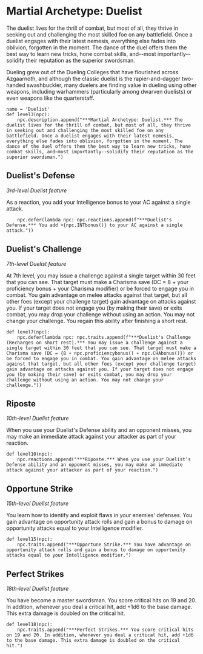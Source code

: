 # Martial Archetype: Duelist
The duelist lives for the thrill of combat, but most of all, they thrive in seeking out and challenging the most skilled foe on any battlefield. Once a duelist engages with their latest nemesis, everything else fades into oblivion, forgotten in the moment. The dance of the duel offers them the best way to learn new tricks, hone combat skills, and--most importantly--solidify their reputation as the superior swordsman.

Dueling grew out of the Dueling Colleges that have flourished across Azgaarnoth, and although the classic duelist is the rapier-and-dagger two-handed swashbuckler, many duelers are finding value in dueling using other weapons, including warhammers (particularly among dwarven duelists) or even weapons like the quarterstaff.

```
name = 'Duelist'
def level3(npc):
    npc.description.append("***Martial Archetype: Duelist.*** The duelist lives for the thrill of combat, but most of all, they thrive in seeking out and challenging the most skilled foe on any battlefield. Once a duelist engages with their latest nemesis, everything else fades into oblivion, forgotten in the moment. The dance of the duel offers them the best way to learn new tricks, hone combat skills, and—most importantly--solidify their reputation as the superior swordsman.")
```

## Duelist's Defense
*3rd-level Duelist feature*

As a reaction, you add your Intelligence bonus to your AC against a single attack.

```
    npc.defer(lambda npc: npc.reactions.append(f"***Duelist's Defense.*** You add +{npc.INTbonus()} to your AC against a single attack."))
```

## Duelist's Challenge
*7th-level Duelist feature*

At 7th level, you may issue a challenge against a single target within 30 feet that you can see. That target must make a Charisma save (DC = 8 + your proficiency bonus + your Charisma modifier) or be forced to engage you in combat. You gain advantage on melee attacks against that target, but all other foes (except your challenge target) gain advantage on attacks against you. If your target does not engage you (by making their save) or exits combat, you may drop your challenge without using an action. You may not change your challenge. You regain this ability after finishing a short rest.

```
def level7(npc):
    npc.defer(lambda npc: npc.traits.append(f"***Duelist's Challenge (Recharges on short rest).*** You may issue a challenge against a single target within 30 feet that you can see. That target must make a Charisma save (DC = {8 + npc.proficiencybonus() + npc.CHAbonus()}) or be forced to engage you in combat. You gain advantage on melee attacks against that target, but all other foes (except your challenge target) gain advantage on attacks against you. If your target does not engage you (by making their save) or exits combat, you may drop your challenge without using an action. You may not change your challenge."))
```

## Riposte
*10th-level Duelist feature*

When you use your Duelist's Defense ability and an opponent misses, you may make an immediate attack against your attacker as part of your reaction.

```
def level10(npc):
    npc.reactions.append("***Riposte.*** When you use your Duelist’s Defense ability and an opponent misses, you may make an immediate attack against your attacker as part of your reaction.")
```

## Opportune Strike
*15th-level Duelist feature*

You learn how to identify and exploit flaws in your enemies' defenses. You gain advantage on opportunity attack rolls and gain a bonus to damage on opportunity attacks equal to your Intelligence modifier.

```
def level15(npc):
    npc.traits.append("***Opportune Strike.*** You have advantage on opportunity attack rolls and gain a bonus to damage on opportunity attacks equal to your Intelligence modifier.")
```

## Perfect Strikes
*18th-level Duelist feature*

You have become a master swordsman. You score critical hits on 19 and 20. In addition, whenever you deal a critical hit, add +1d6 to the base damage. This extra damage is doubled on the critical hit. 

```
def level18(npc):
    npc.traits.append("***Perfect Strikes.*** You score critical hits on 19 and 20. In addition, whenever you deal a critical hit, add +1d6 to the base damage. This extra damage is doubled on the critical hit.")
```
